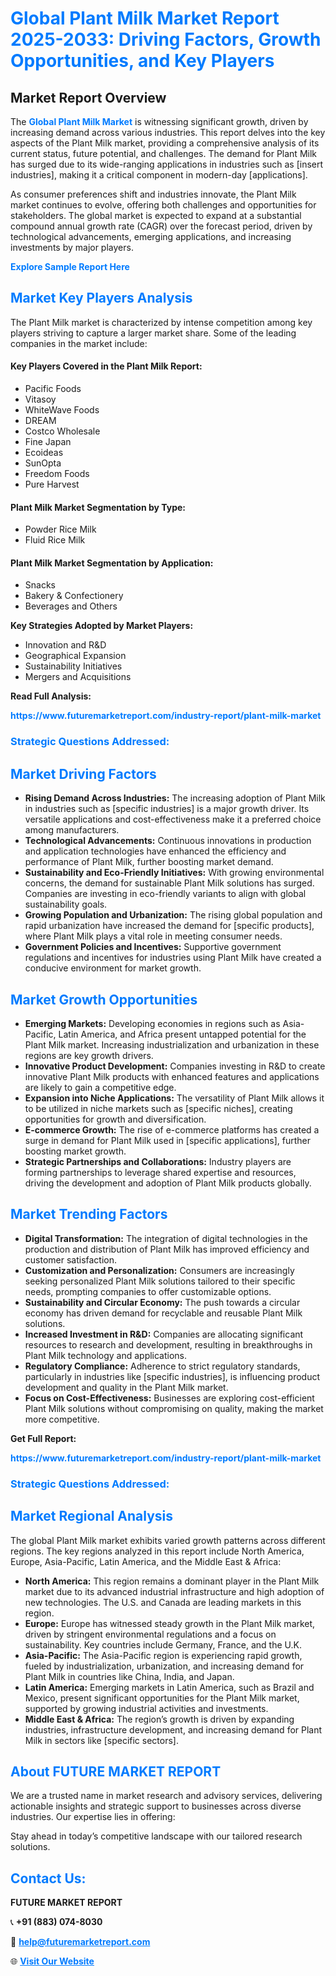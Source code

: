 <h1 style="color: #007BFF;">Global Plant Milk Market Report 2025-2033: Driving Factors, Growth Opportunities, and Key Players</h1>

<section id="overview">
<h2>Market Report Overview</h2>
<p>The <a href="https://www.futuremarketreport.com/industry-report/plant-milk-market" style="color: #007BFF; text-decoration: none;"><strong>Global Plant Milk Market</strong></a> is witnessing significant growth, driven by increasing demand across various industries. This report delves into the key aspects of the Plant Milk market, providing a comprehensive analysis of its current status, future potential, and challenges. The demand for Plant Milk has surged due to its wide-ranging applications in industries such as [insert industries], making it a critical component in modern-day [applications].</p>
<p>As consumer preferences shift and industries innovate, the Plant Milk market continues to evolve, offering both challenges and opportunities for stakeholders. The global market is expected to expand at a substantial compound annual growth rate (CAGR) over the forecast period, driven by technological advancements, emerging applications, and increasing investments by major players.</p>
</section>

<section id="overview">
<p><a href="https://www.futuremarketreport.com/request-sample/reportId=32246" style="color: #007BFF; text-decoration: none;"><strong>Explore Sample Report Here</strong></a></p>
</section>

<section id="key-players">
<h2 style="color: #007BFF;">Market Key Players Analysis</h2>
<p>The Plant Milk market is characterized by intense competition among key players striving to capture a larger market share. Some of the leading companies in the market include:</p>
<h4>Key Players Covered in the Plant Milk Report:</h4>
<ul><li>Pacific Foods</li><li>Vitasoy</li><li>WhiteWave Foods</li><li>DREAM</li><li>Costco Wholesale</li><li>Fine Japan</li><li>Ecoideas</li><li>SunOpta</li><li>Freedom Foods</li><li>Pure Harvest</li></ul>
<h4>Plant Milk Market Segmentation by Type:</h4>
<ul><li>Powder Rice Milk</li><li>Fluid Rice Milk</li></ul>

<h4>Plant Milk Market Segmentation by Application:</h4>
<ul><li>Snacks</li><li>Bakery &amp; Confectionery</li><li>Beverages and Others</li></ul>
<p><strong>Key Strategies Adopted by Market Players:</strong></p>
<ul>
<li>Innovation and R&D</li>
<li>Geographical Expansion</li>
<li>Sustainability Initiatives</li>
<li>Mergers and Acquisitions</li>
</ul>
</section>

<section>
<p><strong>Read Full Analysis: </strong></p><a href="https://www.futuremarketreport.com/industry-report/plant-milk-market" style="color: #007BFF; text-decoration: none;"><strong>https://www.futuremarketreport.com/industry-report/plant-milk-market</strong></a>
<h3 style="color: #007BFF;">Strategic Questions Addressed:</h3>
</section>

<section id="driving-factors">
<h2 style="color: #007BFF;">Market Driving Factors</h2>
<ul>
<li><strong>Rising Demand Across Industries:</strong> The increasing adoption of Plant Milk in industries such as [specific industries] is a major growth driver. Its versatile applications and cost-effectiveness make it a preferred choice among manufacturers.</li>
<li><strong>Technological Advancements:</strong> Continuous innovations in production and application technologies have enhanced the efficiency and performance of Plant Milk, further boosting market demand.</li>
<li><strong>Sustainability and Eco-Friendly Initiatives:</strong> With growing environmental concerns, the demand for sustainable Plant Milk solutions has surged. Companies are investing in eco-friendly variants to align with global sustainability goals.</li>
<li><strong>Growing Population and Urbanization:</strong> The rising global population and rapid urbanization have increased the demand for [specific products], where Plant Milk plays a vital role in meeting consumer needs.</li>
<li><strong>Government Policies and Incentives:</strong> Supportive government regulations and incentives for industries using Plant Milk have created a conducive environment for market growth.</li>
</ul>
</section>

<section id="growth-opportunities">
<h2 style="color: #007BFF;">Market Growth Opportunities</h2>
<ul>
<li><strong>Emerging Markets:</strong> Developing economies in regions such as Asia-Pacific, Latin America, and Africa present untapped potential for the Plant Milk market. Increasing industrialization and urbanization in these regions are key growth drivers.</li>
<li><strong>Innovative Product Development:</strong> Companies investing in R&D to create innovative Plant Milk products with enhanced features and applications are likely to gain a competitive edge.</li>
<li><strong>Expansion into Niche Applications:</strong> The versatility of Plant Milk allows it to be utilized in niche markets such as [specific niches], creating opportunities for growth and diversification.</li>
<li><strong>E-commerce Growth:</strong> The rise of e-commerce platforms has created a surge in demand for Plant Milk used in [specific applications], further boosting market growth.</li>
<li><strong>Strategic Partnerships and Collaborations:</strong> Industry players are forming partnerships to leverage shared expertise and resources, driving the development and adoption of Plant Milk products globally.</li>
</ul>
</section>

<section id="trending-factors">
<h2 style="color: #007BFF;">Market Trending Factors</h2>
<ul>
<li><strong>Digital Transformation:</strong> The integration of digital technologies in the production and distribution of Plant Milk has improved efficiency and customer satisfaction.</li>
<li><strong>Customization and Personalization:</strong> Consumers are increasingly seeking personalized Plant Milk solutions tailored to their specific needs, prompting companies to offer customizable options.</li>
<li><strong>Sustainability and Circular Economy:</strong> The push towards a circular economy has driven demand for recyclable and reusable Plant Milk solutions.</li>
<li><strong>Increased Investment in R&D:</strong> Companies are allocating significant resources to research and development, resulting in breakthroughs in Plant Milk technology and applications.</li>
<li><strong>Regulatory Compliance:</strong> Adherence to strict regulatory standards, particularly in industries like [specific industries], is influencing product development and quality in the Plant Milk market.</li>
<li><strong>Focus on Cost-Effectiveness:</strong> Businesses are exploring cost-efficient Plant Milk solutions without compromising on quality, making the market more competitive.</li>
</ul>
</section>

<section>
<p><strong>Get Full Report: </strong></p><a href="https://www.futuremarketreport.com/industry-report/plant-milk-market" style="color: #007BFF; text-decoration: none;"><strong>https://www.futuremarketreport.com/industry-report/plant-milk-market</strong></a>
<h3 style="color: #007BFF;">Strategic Questions Addressed:</h3>
</section>


<section id="regional-analysis">
<h2 style="color: #007BFF;">Market Regional Analysis</h2>
<p>The global Plant Milk market exhibits varied growth patterns across different regions. The key regions analyzed in this report include North America, Europe, Asia-Pacific, Latin America, and the Middle East & Africa:</p>
<ul>
<li><strong>North America:</strong> This region remains a dominant player in the Plant Milk market due to its advanced industrial infrastructure and high adoption of new technologies. The U.S. and Canada are leading markets in this region.</li>
<li><strong>Europe:</strong> Europe has witnessed steady growth in the Plant Milk market, driven by stringent environmental regulations and a focus on sustainability. Key countries include Germany, France, and the U.K.</li>
<li><strong>Asia-Pacific:</strong> The Asia-Pacific region is experiencing rapid growth, fueled by industrialization, urbanization, and increasing demand for Plant Milk in countries like China, India, and Japan.</li>
<li><strong>Latin America:</strong> Emerging markets in Latin America, such as Brazil and Mexico, present significant opportunities for the Plant Milk market, supported by growing industrial activities and investments.</li>
<li><strong>Middle East & Africa:</strong> The region’s growth is driven by expanding industries, infrastructure development, and increasing demand for Plant Milk in sectors like [specific sectors].</li>
</ul>
</section>

<footer>
<h2 style="color: #007BFF;">About FUTURE MARKET REPORT</h2>
<p>We are a trusted name in market research and advisory services, delivering actionable insights and strategic support to businesses across diverse industries. Our expertise lies in offering:</p>

<p>Stay ahead in today’s competitive landscape with our tailored research solutions.</p>

<h2 style="color: #007BFF;">Contact Us:</h2>
<p><strong>FUTURE MARKET REPORT</strong></p>
<p>📞 <strong>+91 (883) 074-8030</strong></p>
<p>📧 <strong><a href="mailto:help@futuremarketreport.com" style="color: #007BFF;">help@futuremarketreport.com</a></strong></p>
<p>🌐 <strong><a href="https://www.futuremarketreport.com/" style="color: #007BFF;">Visit Our Website</a></strong></p>
</footer>